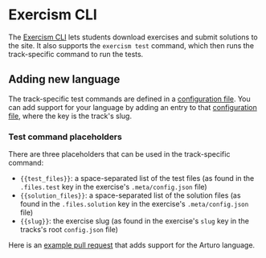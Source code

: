 # Exercism CLI

The [Exercism CLI][cli] lets students download exercises and submit solutions to the site.
It also supports the `exercism test` command, which then runs the track-specific command to run the tests.

## Adding new language

The track-specific test commands are defined in a [configuration file][test-configurations].
You can add support for your language by adding an entry to that [configuration file][test-configurations], where the key is the track's slug.

### Test command placeholders

There are three placeholders that can be used in the track-specific command:

- `{{test_files}}`: a space-separated list of the test files (as found in the `.files.test` key in the exercise's `.meta/config.json` file)
- `{{solution_files}}`: a space-separated list of the solution files (as found in the `.files.solution` key in the exercise's `.meta/config.json` file)
- `{{slug}}`: the exercise slug (as found in the exercise's `slug` key in the tracks's root `config.json` file)

Here is an [example pull request][example-pr] that adds support for the Arturo language.

[cli]: https://github.com/exercism/cli
[example-pr]: https://github.com/exercism/cli/pull/1147/files
[test-configurations]: https://github.com/exercism/cli/blob/main/workspace/test_configurations.go#L63
